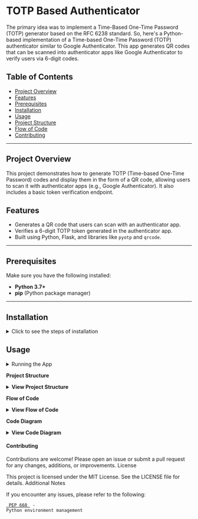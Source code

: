 # TOTP Based Authenticator
The primary idea was to implement a Time-Based One-Time Password (TOTP) generator based on the RFC 6238 standard. So, here's a Python-based implementation of a Time-based One-Time Password (TOTP) authenticator similar to Google Authenticator. This app generates QR codes that can be scanned into authenticator apps like Google Authenticator to verify users via 6-digit codes.

## Table of Contents
- [Project Overview](#project-overview)
- [Features](#features)
- [Prerequisites](#prerequisites)
- [Installation](#installation)
- [Usage](#usage)
- [Project Structure](#project-structure)
- [Flow of Code](#flow-of-code)
- [Contributing](#contributing)

---

## Project Overview

This project demonstrates how to generate TOTP (Time-based One-Time Password) codes and display them in the form of a QR code, allowing users to scan it with authenticator apps (e.g., Google Authenticator). It also includes a basic token verification endpoint.

## Features

- Generates a QR code that users can scan with an authenticator app.
- Verifies a 6-digit TOTP token generated in the authenticator app.
- Built using Python, Flask, and libraries like `pyotp` and `qrcode`.

---

## Prerequisites

Make sure you have the following installed:

- **Python 3.7+**
- **pip** (Python package manager)

---

## Installation
<details><summary>Click to see the steps of installation</summary>
  
### 1. Clone the Repository

```bash
git clone https://github.com/your-username/google-authenticator-clone.git
cd google-authenticator-clone
```

### 2. Create a Virtual Environment

To keep dependencies isolated, create a virtual environment.
```
python3 -m venv venv
```

### 3. Activate the Virtual Environment

<b>On Linux/Mac:</b>
```
source venv/bin/activate
```
<b>On Windows:</b>
```
 .\venv\Scripts\activate
```

### 4. Install Dependencies

Install the required Python libraries:
```
pip install pyotp qrcode[pil] flask
```
---
</details>

## Usage
<details><summary>Running the App</summary>

After setting up the environment and installing dependencies, you can run the app.
```
python app.py
```
Open the App in Your Browser

Visit http://127.0.0.1:5000 in your browser. This page will display:

    A QR code that can be scanned with Google Authenticator.
    An input field where you can enter the TOTP token generated by the authenticator app.

Verify the Token

    Scan the QR code in Google Authenticator.
    Enter the 6-digit token displayed in the app into the input field on the page.
    Submit the form to verify if the token is correct.
</details>

<strong>Project Structure</strong>
<details> <summary><strong>View Project Structure</strong></summary>

  ```
google-authenticator-clone/
├── venv/                   # Virtual environment (not included in Git)
├── app.py                  # Main application code
├── static/
│   └── qrcode.png          # QR code generated for each TOTP session
├── templates/
│   └── index.html          # HTML template for rendering the page
├── README.md               # Project documentation
└── requirements.txt        # List of dependencies
```
</details>

<strong>Flow of Code</strong>
<details> <summary><strong>View Flow of Code</strong></summary>
  
```
    Generate Secret Key: A unique TOTP secret key is generated using pyotp.random_base32() in app.py. This key is used for creating the TOTP code.

    Generate QR Code:
        The TOTP URI is generated with pyotp to make it compatible with Google Authenticator.
        A QR code is created from this URI using qrcode.
        The QR code is saved in the static folder as qrcode.png.

    Render Template:
        The index.html template displays the QR code and an input field for the TOTP token.

    Verify Token:
        When the user submits the token, the app verifies it against the TOTP instance.
        If the token is correct, a success message is displayed. Otherwise, an error message appears.
```
</details>

<strong>Code Diagram</strong>
<details> <summary><strong>View Code Diagram</strong></summary>
  
```
+--------------------+
|   app.py           |
|--------------------|
|   SECRET Key       |
|   Generate QR      |
|   Render Template  |
|   Verify Token     |
+--------------------+
        |
        v
+--------------------+
|   Templates        |
|--------------------|
|   index.html       |
|   Displays QR Code |
|   Token Input      |
+--------------------+
```
</details>

#### Contributing

Contributions are welcome! Please open an issue or submit a pull request for any changes, additions, or improvements.
License

This project is licensed under the MIT License. See the LICENSE file for details.
Additional Notes

If you encounter any issues, please refer to the following:

   <code><a href="https://peps.python.org/pep-0668/"> PEP 668 </a> - Python environment management</code>

